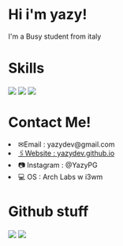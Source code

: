 <h1>
  Hi i'm yazy!
 </h1>
 <p>I'm a Busy student from italy</p>
 
 <h1>Skills</h1>
 <img align="center" src="https://img.shields.io/badge/JavaScript-F7DF1E?style=for-the-badge&logo=javascript&logoColor=black" />
 <img align="center"  src="https://img.shields.io/badge/Go-00ADD8?style=for-the-badge&logo=go&logoColor=white" />
 <img align="center" src="https://img.shields.io/badge/C-00599C?style=for-the-badge&logo=c&logoColor=white" />
 <h1>Contact Me!</h1>
<li> ✉Email : yazydev@gmail.com</li>
<a target="_blank" href="https://yazydev.github.io/"><li> 🖇Website : yazydev.github.io</li></a>
<li> 📷 Instagram : @YazyPG</li>
<li> 💻 OS : Arch Labs w i3wm</li>
<h1>Github stuff</h1>
<div>
  <a href="https://github.com/yazydev">
   <img align="center" src="https://github-readme-stats.vercel.app/api/top-langs/?username=yazydev&hide_border=true&theme=radical"/></a>
<a href="https://github.com/yazydev">
  <img align="center" src="https://github-readme-stats.vercel.app/api?username=Yazydev&theme=radical"/>
  </a>
</div>
